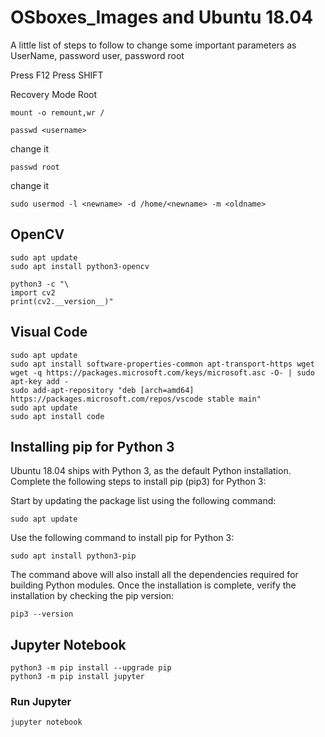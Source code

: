 # OSboxes_Images and Ubuntu 18.04
A little list of steps to follow to change some important parameters as UserName, password user, password root

Press F12
Press SHIFT

Recovery Mode
Root
```
mount -o remount,wr /
```
```
passwd <username>
```
change it
```
passwd root
```
  change it
```  
sudo usermod -l <newname> -d /home/<newname> -m <oldname>
```
## OpenCV
```
sudo apt update
sudo apt install python3-opencv
```
```
python3 -c "\
import cv2
print(cv2.__version__)"
```
## Visual Code

```
sudo apt update
sudo apt install software-properties-common apt-transport-https wget
wget -q https://packages.microsoft.com/keys/microsoft.asc -O- | sudo apt-key add -
sudo add-apt-repository "deb [arch=amd64] https://packages.microsoft.com/repos/vscode stable main"
sudo apt update
sudo apt install code
```
## Installing pip for Python 3

Ubuntu 18.04 ships with Python 3, as the default Python installation. Complete the following steps to install pip (pip3) for Python 3:

Start by updating the package list using the following command:
```
sudo apt update
```
Use the following command to install pip for Python 3:
```
sudo apt install python3-pip
```
The command above will also install all the dependencies required for building Python modules.
Once the installation is complete, verify the installation by checking the pip version:
```
pip3 --version
```
## Jupyter Notebook
```
python3 -m pip install --upgrade pip
python3 -m pip install jupyter
```
### Run Jupyter

```
jupyter notebook
```
